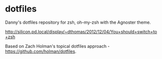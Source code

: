 # dotfiles #

Danny's dotfiles repository for zsh, oh-my-zsh with the Agnoster theme.

http://silicon.pd.local/display/~dthomas/2012/12/04/You+should+switch+to+zsh

Based on Zach Holman's topical dotfiles approach - https://github.com/holman/dotfiles.
